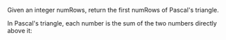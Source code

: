 Given an integer numRows, return the first numRows of Pascal's triangle.

In Pascal's triangle, each number is the sum of the two numbers directly above it:
